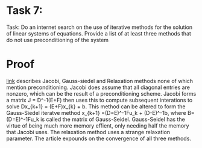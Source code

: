 # Task 7:
Task: Do an internet search on the use of iterative methods for the solution of linear systems of equations. Provide a list of at least three methods that do not use preconditioning of the system
# Proof
[link](http://www.cis.upenn.edu/~cis515/cis515-12-sl5.pdf) describes Jacobi, Gauss-siedel and Relaxation methods none of which mention preconditioning. Jacobi does assume that all diagonal entries are nonzero, which can be the result of a preconditioning scheme. Jacobi forms a matrix J = D^-1(E+F) then uses this to compute subsequent interations to solve Dx_{k+1} =  (E+F)x_{k} + b. This method can be altered to form the Gauss-Siedel iteratve method x_{k+1} =(D=E)^-1Fu_k + (D-E)^-1b, where  B=(D=E)^-1Fu_k is called the matrix of Gauss-Seidel. Gauss-Seidel has the virtue of being much more memory effient, only needing half the memory that Jacobi uses. The relaxation method uses a strange relaxation parameter. The article expounds on the convergence of all three methods.
